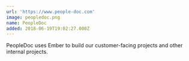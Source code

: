 ```yaml
---
url: 'https://www.people-doc.com'
image: peopledoc.png
name: PeopleDoc
added: 2018-06-19T19:02:27.000Z
---
```

PeopleDoc uses Ember to build our customer-facing projects and other internal projects.
